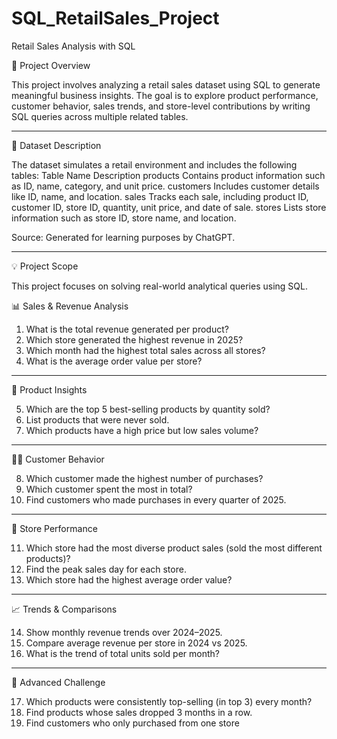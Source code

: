 # SQL_RetailSales_Project

 Retail Sales Analysis with SQL
 
📌 Project Overview

This project involves analyzing a retail sales dataset using SQL to generate meaningful business insights. The goal is to explore product performance, customer behavior, sales trends, and store-level contributions by writing SQL queries across multiple related tables.
________________________________________
🧱 Dataset Description

The dataset simulates a retail environment and includes the following tables:
Table Name	Description
products	Contains product information such as ID, name, category, and unit price.
customers	Includes customer details like ID, name, and location.
sales	Tracks each sale, including product ID, customer ID, store ID, quantity, unit price, and date of sale.
stores	Lists store information such as store ID, store name, and location.

Source: Generated for learning purposes by ChatGPT.
________________________________________
💡 Project Scope

This project focuses on solving real-world analytical queries using SQL.

📊 Sales & Revenue Analysis

1.	What is the total revenue generated per product?
2.	Which store generated the highest revenue in 2025?
3.	Which month had the highest total sales across all stores?
4.	What is the average order value per store?
________________________________________
🛒 Product Insights

5.	Which are the top 5 best-selling products by quantity sold?
6.	List products that were never sold.
7.	Which products have a high price but low sales volume?
________________________________________
🧍‍♂️ Customer Behavior

8.	Which customer made the highest number of purchases?
9.	Which customer spent the most in total?
10.	Find customers who made purchases in every quarter of 2025.
________________________________________
🏪 Store Performance

11.	Which store had the most diverse product sales (sold the most different products)?
12.	Find the peak sales day for each store.
13.	Which store had the highest average order value?
________________________________________
📈 Trends & Comparisons

14.	Show monthly revenue trends over 2024–2025.
15.	Compare average revenue per store in 2024 vs 2025.
16.	What is the trend of total units sold per month?
________________________________________
🔎 Advanced Challenge

17.	Which products were consistently top-selling (in top 3) every month?
18.	Find products whose sales dropped 3 months in a row.
19.	Find customers who only purchased from one store




  
















